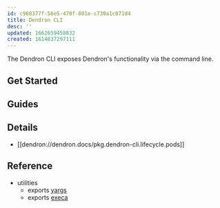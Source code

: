 ```yaml
---
id: c968377f-56e5-470f-801e-c730a1c071d4
title: Dendron CLI
desc: ''
updated: 1662659458832
created: 1614837297111
---
```


The Dendron CLI exposes Dendron's functionality via the command line. 

## Get Started

## Guides

## Details
- [[dendron://dendron.docs/pkg.dendron-cli.lifecycle.pods]]

## Reference
- utilities
    - exports [yargs](https://www.npmjs.com/package/yargs)
    - exports [execa](https://github.com/sindresorhus/execa)